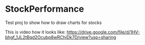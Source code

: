 # StockPerformance
Test proj to show how to draw charts for stocks

This is video how it looks like: https://drive.google.com/file/d/1HV-bhgf_1JL2tBqd2Ocubp8wRChjDk7D/view?usp=sharing
